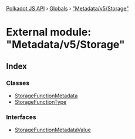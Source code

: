 [Polkadot JS API](../README.md) › [Globals](../globals.md) › ["Metadata/v5/Storage"](_metadata_v5_storage_.md)

# External module: "Metadata/v5/Storage"

## Index

### Classes

* [StorageFunctionMetadata](../classes/_metadata_v5_storage_.storagefunctionmetadata.md)
* [StorageFunctionType](../classes/_metadata_v5_storage_.storagefunctiontype.md)

### Interfaces

* [StorageFunctionMetadataValue](../interfaces/_metadata_v5_storage_.storagefunctionmetadatavalue.md)
